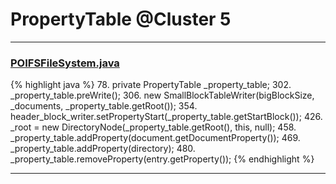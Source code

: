 # PropertyTable @Cluster 5

***

### [POIFSFileSystem.java](https://searchcode.com/codesearch/view/97397929/)
{% highlight java %}
78. private PropertyTable _property_table;
302.     _property_table.preWrite();
306.         new SmallBlockTableWriter(bigBlockSize, _documents, _property_table.getRoot());
354.     header_block_writer.setPropertyStart(_property_table.getStartBlock());
426.         _root = new DirectoryNode(_property_table.getRoot(), this, null);
458.     _property_table.addProperty(document.getDocumentProperty());
469.     _property_table.addProperty(directory);
480.     _property_table.removeProperty(entry.getProperty());
{% endhighlight %}

***

